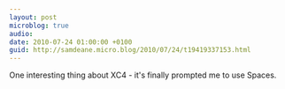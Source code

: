 ```yaml
---
layout: post
microblog: true
audio: 
date: 2010-07-24 01:00:00 +0100
guid: http://samdeane.micro.blog/2010/07/24/t19419337153.html
---
```

One interesting thing about XC4 - it's finally prompted me to use Spaces.
